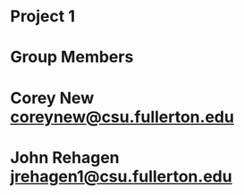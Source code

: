 # Project 1

# Group Members

# Corey New coreynew@csu.fullerton.edu

# John Rehagen jrehagen1@csu.fullerton.edu
